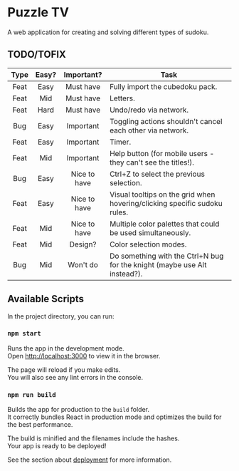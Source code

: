 # Puzzle TV

A web application for creating and solving different types of sudoku.

## TODO/TOFIX
| Type | Easy? |  Important?  | Task                                                                      |
|:----:|:-----:|:------------:|---------------------------------------------------------------------------|
| Feat | Easy  |  Must have   | Fully import the cubedoku pack.                                           |
| Feat |  Mid  |  Must have   | Letters.                                                                  |
| Feat | Hard  |  Must have   | Undo/redo via network.                                                    |
| Bug  | Easy  |  Important   | Toggling actions shouldn't cancel each other via network.                 |
| Feat | Easy  |  Important   | Timer.                                                                    |
| Feat |  Mid  |  Important   | Help button (for mobile users - they can't see the titles!).              |
| Bug  | Easy  | Nice to have | Ctrl+Z to select the previous selection.                                  |
| Feat | Easy  | Nice to have | Visual tooltips on the grid when hovering/clicking specific sudoku rules. |
| Feat |  Mid  | Nice to have | Multiple color palettes that could be used simultaneously.                |
| Feat |  Mid  |   Design?    | Color selection modes.                                                    |
| Bug  |  Mid  |   Won't do   | Do something with the Ctrl+N bug for the knight (maybe use Alt instead?). |

## Available Scripts

In the project directory, you can run:

### `npm start`

Runs the app in the development mode.\
Open [http://localhost:3000](http://localhost:3000) to view it in the browser.

The page will reload if you make edits.\
You will also see any lint errors in the console.

### `npm run build`

Builds the app for production to the `build` folder.\
It correctly bundles React in production mode and optimizes the build for the best performance.

The build is minified and the filenames include the hashes.\
Your app is ready to be deployed!

See the section about [deployment](https://facebook.github.io/create-react-app/docs/deployment) for more information.
